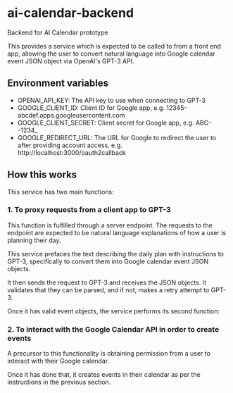 # ai-calendar-backend
Backend for AI Calendar prototype

This provides a service which is expected to be called to from a front end app, allowing the user to convert natural language into Google calendar event JSON object via OpenAI's GPT-3 API.

## Environment variables

- OPENAI_API_KEY: The API key to use when connecting to GPT-3
- GOOGLE_CLIENT_ID: Client ID for Google app, e.g. 12345-abcdef.apps.googleusercontent.com
- GOOGLE_CLIENT_SECRET: Client secret for Google app, e.g. ABC--1234_
- GOOGLE_REDIRECT_URL: The URL for Google to redirect the user to after providing account access, e.g. http://localhost:3000/oauth2callback

## How this works

This service has two main functions:

### 1. To proxy requests from a client app to GPT-3

This function is fulfilled through a server endpoint. The requests to the endpoint are expected to be natural language explanations of how a user is planning their day.

This service prefaces the text describing the daily plan with instructions to GPT-3, specifically to convert them into Google calendar event JSON objects.

It then sends the request to GPT-3 and receives the JSON objects. It validates that they can be parsed, and if not, makes a retry attempt to GPT-3.

Once it has valid event objects, the service performs its second function:

### 2. To interact with the Google Calendar API in order to create events

A precursor to this functionality is obtaining permission from a user to interact with their Google calendar.

Once it has done that, it creates events in their calendar as per the instructions in the previous section.